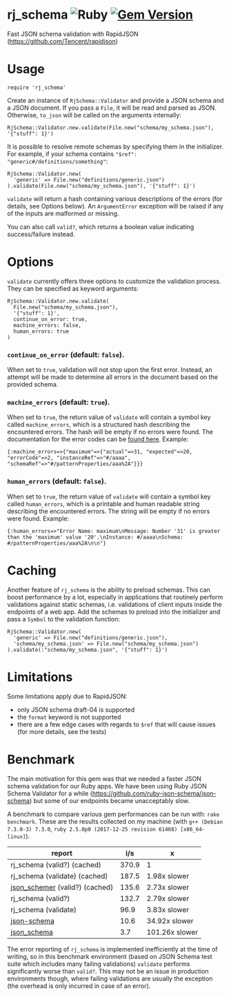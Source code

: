 # rj_schema ![Ruby](https://github.com/foxtacles/rj_schema/workflows/Ruby/badge.svg) [![Gem Version](https://badge.fury.io/rb/rj_schema.svg)](https://badge.fury.io/rb/rj_schema)
Fast JSON schema validation with RapidJSON (https://github.com/Tencent/rapidjson)
# Usage
```
require 'rj_schema'
```
Create an instance of `RjSchema::Validator` and provide a JSON schema and a JSON document. If you pass a `File`, it will be read and parsed as JSON. Otherwise, `to_json` will be called on the arguments internally:
```
RjSchema::Validator.new.validate(File.new("schema/my_schema.json"), '{"stuff": 1}')
```
It is possible to resolve remote schemas by specifying them in the initializer. For example, if your schema contains `"$ref": "generic#/definitions/something"`:
```
RjSchema::Validator.new(
  'generic' => File.new("definitions/generic.json")
).validate(File.new("schema/my_schema.json"), '{"stuff": 1}')
```
`validate` will return a hash containing various descriptions of the errors (for details, see Options below). An `ArgumentError` exception will be raised if any of the inputs are malformed or missing.

You can also call `valid?`, which returns a boolean value indicating success/failure instead.

# Options

`validate` currently offers three options to customize the validation process. They can be specified as keyword arguments:

```
RjSchema::Validator.new.validate(
  File.new("schema/my_schema.json"),
  '{"stuff": 1}', 
  continue_on_error: true, 
  machine_errors: false, 
  human_errors: true
)
```

### `continue_on_error` (default: `false`). 

When set to `true`, validation will not stop upon the first error. Instead, an attempt will be made to determine all errors in the document based on the provided schema.

### `machine_errors` (default: `true`). 

When set to `true`, the return value of `validate` will contain a symbol key called `machine_errors`, which is a structured hash describing the encountered errors. The hash will be empty if no errors were found. The documentation for the error codes can be [found here](https://github.com/Tencent/rapidjson/blob/05e7b3397758bd31032aa66620e15fd8ab2869f5/include/rapidjson/error/error.h#L162). Example:

`{:machine_errors=>{"maximum"=>{"actual"=>31, "expected"=>20, "errorCode"=>2, "instanceRef"=>"#/aaaa", "schemaRef"=>"#/patternProperties/aaa%2A"}}}`

### `human_errors` (default: `false`). 

When set to `true`, the return value of `validate` will contain a symbol key called `human_errors`, which is a printable and human readable string describing the encountered errors. The string will be empty if no errors were found. Example:

`{:human_errors=>"Error Name: maximum\nMessage: Number '31' is greater than the 'maximum' value '20'.\nInstance: #/aaaa\nSchema: #/patternProperties/aaa%2A\n\n"}`

# Caching
Another feature of `rj_schema` is the ability to preload schemas. This can boost performance by a lot, especially in applications that routinely perform validations against static schemas, i.e. validations of client inputs inside the endpoints of a web app. Add the schemas to preload into the initializer and pass a `Symbol` to the validation function:
```
RjSchema::Validator.new(
  'generic' => File.new("definitions/generic.json"),
  'schema/my_schema.json' => File.new("schema/my_schema.json")
).validate(:"schema/my_schema.json", '{"stuff": 1}')
```
# Limitations

Some limitations apply due to RapidJSON:

- only JSON schema draft-04 is supported
- the `format` keyword is not supported
- there are a few edge cases with regards to `$ref` that will cause issues (for more details, see the tests)
# Benchmark
The main motivation for this gem was that we needed a faster JSON schema validation for our Ruby apps. We have been using Ruby JSON Schema Validator for a while (https://github.com/ruby-json-schema/json-schema) but some of our endpoints became unacceptably slow.

A benchmark to compare various gem performances can be run with: `rake benchmark`. These are the results collected on my machine (with `g++ (Debian 7.3.0-3) 7.3.0`, `ruby 2.5.0p0 (2017-12-25 revision 61468) [x86_64-linux]`).

report | i/s | x
--- | --- | ---
rj_schema (valid?) (cached) | 370.9 | 1
rj_schema (validate) (cached) | 187.5 | 1.98x slower
[json_schemer](https://github.com/davishmcclurg/json_schemer) (valid?) (cached) | 135.6 | 2.73x slower
rj_schema (valid?) | 132.7 | 2.79x slower
rj_schema (validate) | 96.9 | 3.83x slower
[json-schema](https://github.com/ruby-json-schema/json-schema) | 10.6 | 34.92x slower
[json_schema](https://github.com/brandur/json_schema) | 3.7 | 101.26x slower

The error reporting of `rj_schema` is implemented inefficiently at the time of writing, so in this benchmark environment (based on JSON Schema test suite which includes many failing validations) `validate` performs significantly worse than `valid?`. This may not be an issue in production environments though, where failing validations are usually the exception (the overhead is only incurred in case of an error).
